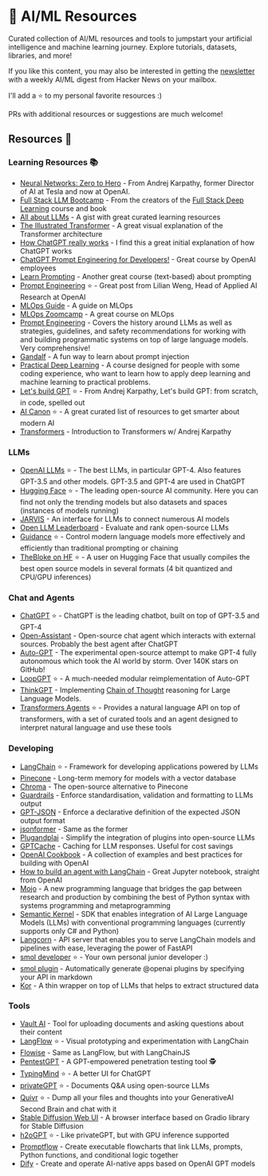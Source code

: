 # :robot: AI/ML Resources

Curated collection of AI/ML resources and tools to jumpstart your artificial intelligence and machine learning journey. Explore tutorials, datasets, libraries, and more!

If you like this content, you may also be interested in getting the [newsletter](https://hn-ai-newsletter.beehiiv.com/) with a weekly AI/ML digest from Hacker News on your mailbox.

I'll add a ⭐ to my personal favorite resources :)

PRs with additional resources or suggestions are much welcome!


## Resources 📕

### Learning Resources 📚

- [Neural Networks: Zero to Hero](https://karpathy.ai/zero-to-hero.html) - From Andrej Karpathy, former Director of AI at Tesla and now at OpenAI.
- [Full Stack LLM Bootcamp](https://fullstackdeeplearning.com/llm-bootcamp/) - From the creators of the [Full Stack Deep Learning](https://fullstackdeeplearning.com/) course and book
- [All about LLMs](https://gist.github.com/rain-1/eebd5e5eb2784feecf450324e3341c8d) - A gist with great curated learning resources
- [The Illustrated Transformer](https://jalammar.github.io/illustrated-transformer/) - A great visual explanation of the Transformer architecture
- [How ChatGPT really works](https://bootcamp.uxdesign.cc/how-chatgpt-really-works-explained-for-non-technical-people-71efb078a5c9) - I find this a great initial explanation of how ChatGPT works
- [ChatGPT Prompt Engineering for Developers!](https://www.deeplearning.ai/) - Great course by OpenAI employees
- [Learn Prompting](https://learnprompting.org/) - Another great course (text-based) about prompting
- [Prompt Engineering](https://lilianweng.github.io/posts/2023-03-15-prompt-engineering/) ⭐ - Great post from Lilian Weng, Head of Applied AI Research at OpenAI
- [MLOps Guide](https://github.com/Nyandwi/machine_learning_complete/blob/main/010_mlops/1_mlops_guide.md) - A guide on MLOps
- [MLOps Zoomcamp](https://github.com/DataTalksClub/mlops-zoomcamp) - A great course on MLOps
- [Prompt Engineering](https://github.com/brexhq/prompt-engineering) - Covers the history around LLMs as well as strategies, guidelines, and safety recommendations for working with and building programmatic systems on top of large language models. Very comprehensive!
- [Gandalf](https://gandalf.lakera.ai/) - A fun way to learn about prompt injection
- [Practical Deep Learning](https://course.fast.ai/) - A course designed for people with some coding experience, who want to learn how to apply deep learning and machine learning to practical problems.
- [Let's build GPT](https://www.youtube.com/watch?v=kCc8FmEb1nY) ⭐ - From Andrej Karpathy, Let's build GPT: from scratch, in code, spelled out
- [AI Canon](https://a16z.com/2023/05/25/ai-canon/) ⭐ - A great curated list of resources to get smarter about modern AI
- [Transformers](https://www.youtube.com/watch?v=XfpMkf4rD6E) - Introduction to Transformers w/ Andrej Karpathy

### LLMs

- [OpenAI LLMs](https://openai.com/product/gpt-4) ⭐ - The best LLMs, in particular GPT-4. Also features GPT-3.5 and other models. GPT-3.5 and GPT-4 are used in ChatGPT
- [Hugging Face](https://huggingface.co/) ⭐ - The leading open-source AI community. Here you can find not only the trending models but also datasets and spaces (instances of models running)
- [JARVIS](https://github.com/microsoft/JARVIS) - An interface for LLMs to connect numerous AI models
- [Open LLM Leaderboard](https://huggingface.co/spaces/HuggingFaceH4/open_llm_leaderboard) - Evaluate and rank open-source LLMs
- [Guidance](https://github.com/microsoft/guidance) ⭐ - Control modern language models more effectively and efficiently than traditional prompting or chaining
- [TheBloke on HF](https://huggingface.co/TheBloke) ⭐ - A user on Hugging Face that usually compiles the best open source models in several formats (4 bit quantized and CPU/GPU inferences)

### Chat and Agents

- [ChatGPT](https://chat.openai.com/) ⭐ - ChatGPT is the leading chatbot, built on top of GPT-3.5 and GPT-4
- [Open-Assistant](https://github.com/LAION-AI/Open-Assistant) - Open-source chat agent which interacts with external sources. Probably the best agent after ChatGPT
- [Auto-GPT](https://github.com/Significant-Gravitas/Auto-GPT) - The experimental open-source attempt to make GPT-4 fully autonomous which took the AI world by storm. Over 140K stars on GitHub!
- [LoopGPT](https://github.com/farizrahman4u/loopgpt) ⭐ - A much-needed modular reimplementation of Auto-GPT
- [ThinkGPT](https://github.com/jina-ai/thinkgpt) - Implementing [Chain of Thought](https://ai.googleblog.com/2022/05/language-models-perform-reasoning-via.html) reasoning for Large Language Models.
- [Transformers Agents](https://huggingface.co/docs/transformers/transformers_agents) ⭐ - Provides a natural language API on top of transformers, with a set of curated tools and an agent designed to interpret natural language and use these tools

### Developing

- [LangChain](https://github.com/hwchase17/langchain) ⭐ - Framework for developing applications powered by LLMs
- [Pinecone](https://www.pinecone.io/) - Long-term memory for models with a vector database
- [Chroma](https://www.trychroma.com/) - The open-source alternative to Pinecone
- [Guardrails](https://github.com/ShreyaR/guardrails) - Enforce standardisation, validation and formatting to LLMs output
- [GPT-JSON](https://github.com/piercefreeman/gpt-json) - Enforce a declarative definition of the expected JSON output format
- [jsonformer](https://github.com/1rgs/jsonformer) - Same as the former
- [Plugandplai](https://github.com/edreisMD/plugnplai) - Simplify the integration of plugins into open-source LLMs
- [GPTCache](https://github.com/zilliztech/GPTCache) - Caching for LLM responses. Useful for cost savings
- [OpenAI Cookbook](https://github.com/openai/openai-cookbook) - A collection of examples and best practices for building with OpenAI
- [How to build an agent with LangChain](https://github.com/openai/openai-cookbook/blob/main/examples/How_to_build_a_tool-using_agent_with_Langchain.ipynb) - Great Jupyter notebook, straight from OpenAI
- [Mojo](https://docs.modular.com/mojo/) - A new programming language that bridges the gap between research and production by combining the best of Python syntax with systems programming and metaprogramming
- [Semantic Kernel](https://github.com/microsoft/semantic-kernel) - SDK that enables integration of AI Large Language Models (LLMs) with conventional programming languages (currently supports only C# and Python)
- [Langcorn](https://github.com/msoedov/langcorn) - API server that enables you to serve LangChain models and pipelines with ease, leveraging the power of FastAPI
- [smol developer](https://github.com/smol-ai/developer) ⭐ - Your own personal junior developer :) 
- [smol plugin](https://github.com/gmchad/smol-plugin) - Automatically generate @openai plugins by specifying your API in markdown
- [Kor](https://eyurtsev.github.io/kor/tutorial.html) -  A thin wrapper on top of LLMs that helps to extract structured data

### Tools

- [Vault AI](https://github.com/pashpashpash/vault-ai) - Tool for uploading documents and asking questions about their content
- [LangFlow](https://github.com/logspace-ai/langflow) ⭐ - Visual prototyping and experimentation with LangChain
- [Flowise](https://github.com/FlowiseAI/Flowise) - Same as LangFlow, but with LangChainJS
- [PentestGPT](https://github.com/GreyDGL/PentestGPT) - A GPT-empowered penetration testing tool 🕵️
- [TypingMind](https://www.typingmind.com/) ⭐ - A better UI for ChatGPT
- [privateGPT](https://github.com/imartinez/privateGPT) ⭐ - Documents Q&A using open-source LLMs
- [Quivr](https://github.com/StanGirard/quivr) ⭐ - Dump all your files and thoughts into your GenerativeAI Second Brain and chat with it
- [Stable Diffusion Web UI](https://github.com/AUTOMATIC1111/stable-diffusion-webui) - A browser interface based on Gradio library for Stable Diffusion
- [h2oGPT](https://github.com/h2oai/h2ogpt) ⭐ - Like privateGPT, but with GPU inference supported
- [Promptflow](https://github.com/InsuranceToolkits/promptflow) - Create executable flowcharts that link LLMs, prompts, Python functions, and conditional logic together
- [Dify](https://github.com/langgenius/dify) - Create and operate AI-native apps based on OpenAI GPT models
